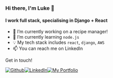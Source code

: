 ### Hi there, I'm Luke 👋

#### I work full stack, specialising in Django + React

- 💭 I’m currently working on a recipe manager!
- 🌱 I’m currently learning `node.js`
- 💡 My tech stack includes `react`, `django`, `AWS`
- 📫 You can reach me on LinkedIn

Get in touch!
<p><a href="https://github.com/LS-kcl" target="_blank"><img alt="Github" src="https://img.shields.io/badge/GitHub-%2312100E.svg?&style=for-the-badge&logo=Github&logoColor=white" /></a><a href="https://www.linkedin.com/in/lsanmoogan/" target="_blank"><img alt="LinkedIn" src="https://img.shields.io/badge/linkedin-%230077B5.svg?&style=for-the-badge&logo=linkedin&logoColor=white" /></a><a href="https://ls-kcl.github.io" target="_blank"><img alt="My Portfolio" src="https://img.shields.io/badge/portfolio-000000?style=for-the-badge&logo=About.me&logoColor=white" /></a></p> <!-- Credit to shields.io -->
